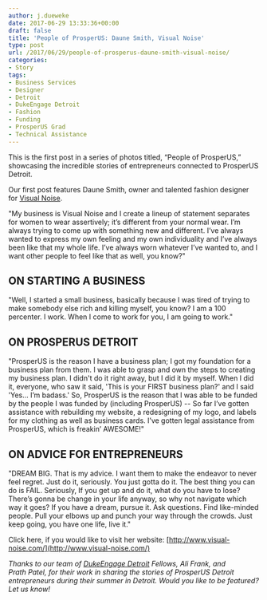 ```yaml
---
author: j.dueweke
date: 2017-06-29 13:33:36+00:00
draft: false
title: 'People of ProsperUS: Daune Smith, Visual Noise'
type: post
url: /2017/06/29/people-of-prosperus-daune-smith-visual-noise/
categories:
- Story
tags:
- Business Services
- Designer
- Detroit
- DukeEngage Detroit
- Fashion
- Funding
- ProsperUS Grad
- Technical Assistance
---
```


This is the first post in a series of photos titled, “People of ProsperUS,” showcasing the incredible stories of entrepreneurs connected to ProsperUS Detroit.

Our first post features Daune Smith, owner and talented fashion designer for [Visual Noise](http://www.visual-noise.com/).

"My business is Visual Noise and I create a lineup of statement separates for women to wear assertively; it’s different from your normal wear. I’m always trying to come up with something new and different. I’ve always wanted to express my own feeling and my own individuality and I’ve always been like that my whole life. I’ve always worn whatever I’ve wanted to, and I want other people to feel like that as well, you know?"


## ON STARTING A BUSINESS


"Well, I started a small business, basically because I was tired of trying to make somebody else rich and killing myself, you know? I am a 100 percenter. I work. When I come to work for you, I am going to work."


## ON PROSPERUS DETROIT


"ProsperUS is the reason I have a business plan; I got my foundation for a business plan from them. I was able to grasp and own the steps to creating my business plan. I didn't do it right away, but I did it by myself. When I did it, everyone, who saw it said, 'This is your FIRST business plan?' and I said 'Yes... I’m badass.' So, ProsperUS is the reason that I was able to be funded by the people I was funded by (including ProsperUS) -- So far I’ve gotten assistance with rebuilding my website, a redesigning of my logo, and labels for my clothing as well as business cards. I’ve gotten legal assistance from ProsperUS, which is freakin’ AWESOME!"


## ON ADVICE FOR ENTREPRENEURS


"DREAM BIG. That is my advice. I want them to make the endeavor to never feel regret. Just do it, seriously. You just gotta do it. The best thing you can do is FAIL. Seriously, If you get up and do it, what do you have to lose? There’s gonna be change in your life anyway, so why not navigate which way it goes? If you have a dream, pursue it. Ask questions. Find like-minded people. Pull your elbows up and punch your way through the crowds. Just keep going, you have one life, live it."

Click here, if you would like to visit her website: [http://www.visual-noise.com/](http://www.visual-noise.com/)

_Thanks to our team of [DukeEngage Detroit](http://www.dukeengagedetroit.org/) Fellows, Ali Frank, and Prath Patel, for their work in sharing the stories of ProsperUS Detroit entrepreneurs during their summer in Detroit. Would you like to be featured? Let us know!_

